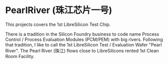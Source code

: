 # PearlRiver (珠江芯片一号)

This projects covers the 1st LibreSilicon Test Chip.

There is a tradition in the Silicon Foundry business to code name Process Control / Process Evaluation Modules (PCM/PEM) with big rivers. Following that tradition, I like to call the 1st LibreSilicon Test / Evaluation Wafer "Pearl River". The Pearl River (珠江) flows close to LibreSilicons rented 1st Clean Room Facility.
